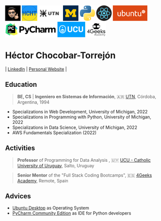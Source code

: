 <img src="./img/gravatar-hector.png"
     height="50"
     alt="Avatar de Héctor">
<img src="./img/logo-hcht-uk.jpg"
     width="50" height="50"
     alt="I stand with Ukraine">
<img src="./img/logo-utn.png"
     height="50"
     alt="Universidad Tecnológica Nacional">
<img src="./img/university-of-michigan.jpeg"
     height="50"
     alt="University of Michigan">
<img src="./img/logo-python.png"
     height="50"
     alt="Logo Python">
<img src="./img/logo-reactjs.png"
     height="50"
     alt="Logo React">
<img src="./img/logo-ubuntu.png"
     height="50"
     alt="Logo Ubuntu">
<img src="./img/logo-pycharm.png"
     height="50"
     alt="Logo PyCharm">
<img src="./img/logo-ucu.png"
     height="50"
     alt="Logo Catholic University of Uruguay">
<img src="./img/logo-4geeks.png"
     height="50"
     alt="Logo 4Geeks Academy">

# Héctor Chocobar-Torrejón

| [LinkedIn](https://www.linkedin.com/in/hector-chocobar/) | [Personal Website](https://chocobar.net) |

## Education

> **BE, CS** | **Ingeniero en Sistemas de Información**, 🇦🇷 [UTN](https://www.frc.utn.edu.ar/), Córdoba, Argentina, 1994

- Specializations in Web Development, University of Michigan, 2022
- Specializations in Programming with Python, University of Michigan, 2022
- Specializations in Data Science, University of Michigan, 2022
- AWS Fundamentals Specialization (2022)

## Activities

> **Professor** of Programming for Data Analysis , 🇺🇾  [UCU - Catholic University of Uruguay](https://ucu.edu.uy), Salto, Uruguay

> **Senior Mentor** of the "Full Stack Coding Bootcamps", 🇪🇸 [4Geeks Academy](https://4geeksacademy.com/), Remote, Spain

## Advices

- [Ubuntu Desktop](https://ubuntu.com/download/desktop) as Operating System
- [PyCharm Community Edition](https://www.jetbrains.com/pycharm/download/) as IDE for Python developers
